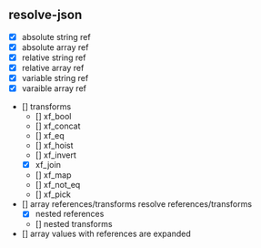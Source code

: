 ## resolve-json

- [x] absolute string ref
- [x] absolute array ref
- [x] relative string ref
- [x] relative array ref
- [x] variable string ref
- [x] varaible array ref
- [] transforms
    - [] xf_bool
    - [] xf_concat
    - [] xf_eq
    - [] xf_hoist
    - [] xf_invert
    - [x] xf_join
    - [] xf_map
    - [] xf_not_eq
    - [] xf_pick
- [] array references/transforms resolve references/transforms
    - [x] nested references
    - [] nested transforms
- [] array values with references are expanded
